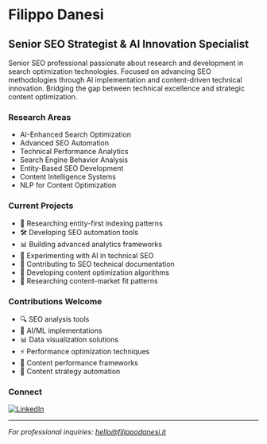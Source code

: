 # Filippo Danesi
## Senior SEO Strategist & AI Innovation Specialist

Senior SEO professional passionate about research and development in search optimization technologies. Focused on advancing SEO methodologies through AI implementation and content-driven technical innovation. Bridging the gap between technical excellence and strategic content optimization.

### Research Areas
- AI-Enhanced Search Optimization
- Advanced SEO Automation
- Technical Performance Analytics
- Search Engine Behavior Analysis
- Entity-Based SEO Development
- Content Intelligence Systems
- NLP for Content Optimization

### Current Projects
- 🔬 Researching entity-first indexing patterns
- 🛠️ Developing SEO automation tools
- 📊 Building advanced analytics frameworks
- 🤖 Experimenting with AI in technical SEO
- 📘 Contributing to SEO technical documentation
- 📝 Developing content optimization algorithms
- 🎯 Researching content-market fit patterns

### Contributions Welcome
- 🔍 SEO analysis tools
- 🤖 AI/ML implementations
- 📊 Data visualization solutions
- ⚡ Performance optimization techniques
- 📱 Content performance frameworks
- 🎯 Content strategy automation

### Connect
[![LinkedIn](https://img.shields.io/badge/LinkedIn-filippodanesi-blue?style=flat-square&logo=linkedin)](https://www.linkedin.com/in/filippodanesi/)

---
*For professional inquiries: hello@filippodanesi.it*
